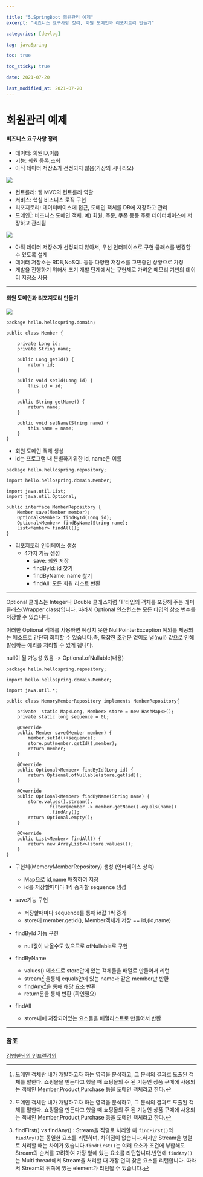 ```yaml
---

title: "5.SpringBoot 회원관리 예제"
excerpt: "비즈니스 요구사항 정리, 회원 도메인과 리포지토리 만들기"

categories: [devlog]

tag: javaSpring

toc: true

toc_sticky: true

date: 2021-07-20

last_modified_at: 2021-07-20
---
```






# 회원관리 예제



#### 비즈니스 요구사항 정리

* 데이터: 회원ID,이름
* 기능: 회원 등록,조회
* 아직 데이터 저장소가 선정되지 않음(가상의 시나리오)





<img src="https://github.com/cano721/cano721.github.io/blob/master/_posts/md-images/users/users1.JPG?raw=true">

 

* 컨트롤러: 웹 MVC의 컨트롤러 역할
* 서비스: 핵심 비즈니스 로직 구현
* 리포지토리: 데이터베이스에 접근, 도메인 객체를 DB에 저장하고 관리
* 도메인[^1]: 비즈니스 도메인 객체. 예) 회원, 주문, 쿠폰 등등 주로 데이터베이스에 저장하고 관리됨





<img src="https://github.com/cano721/cano721.github.io/blob/master/_posts/md-images/users/users2.JPG?raw=true">



* 아직 데이터 저장소가 선정되지 않아서, 우선 인터페이스로 구현 클래스를 변경할 수 있도록 설계
* 데이터 저장소는 RDB,NoSQL 등등 다양한 저장소를 고민중인 상황으로 가정
* 개발을 진행하기 위해서 초기 개발 단계에서는 구현체로 가벼운 메모리 기반의 데이터 저장소 사용



---

[^1]:도메인 객체란 내가 개발하고자 하는 영역을 분석하고, 그 분석의 결과로 도출된 객체를 말한다. 쇼핑몰을 만든다고 했을 때 쇼핑몰의 주 된 기능인 상품 구매에 사용되는 객체인 Member,Product,Purchase 등을 도메인 객체라고 한다.





#### 회원 도메인과 리포지토리 만들기





<img src="https://github.com/cano721/cano721.github.io/blob/master/_posts/md-images/users/users3.JPG?raw=true">

```
package hello.hellospring.domain;

public class Member {

    private Long id;
    private String name;

    public Long getId() {
        return id;
    }

    public void setId(Long id) {
        this.id = id;
    }

    public String getName() {
        return name;
    }

    public void setName(String name) {
        this.name = name;
    }
}
```

* 회원 도메인 객체 생성
* id는 프로그램 내 분별하기위한 id, name은 이름



```
package hello.hellospring.repository;

import hello.hellospring.domain.Member;

import java.util.List;
import java.util.Optional;

public interface MemberRepository {
    Member save(Member member);
    Optional<Member> findById(Long id);
    Optional<Member> findByName(String name);
    List<Member> findAll();
}
```

* 리포지토리 인터페이스 생성
  * 4가지 기능 생성
    * save: 회원 저장
    * findById: id 찾기
    * findByName: name 찾기
    * findAll: 모든 회원 리스트 반환



---

Optional<T> 클래스는 Integer나 Double 클래스처럼 'T'타입의 객체를 포장해 주는 래퍼 클래스(Wrapper class)입니다. 따라서 Optional 인스턴스는 모든 타입의 참조 변수를 저장할 수 있습니다.

이러한 Optional 객체를 사용하면 예상치 못한 NullPointerException 예외를 제공되는 메소드로 간단히 회피할 수 있습니다.즉, 복잡한 조건문 없이도 널(null) 값으로 인해 발생하는 예외를 처리할 수 있게 됩니다.

null이 될 가능성 있음 -> Optional.ofNullable(내용)





```
package hello.hellospring.repository;

import hello.hellospring.domain.Member;

import java.util.*;

public class MemoryMemberRepository implements MemberRepository{

    private  static Map<Long, Member> store = new HashMap<>();
    private static long sequence = 0L;

    @Override
    public Member save(Member member) {
        member.setId(++sequence);
        store.put(member.getId(),member);
        return member;
    }

    @Override
    public Optional<Member> findById(Long id) {
        return Optional.ofNullable(store.get(id));
    }

    @Override
    public Optional<Member> findByName(String name) {
        store.values().stream().
                filter(member -> member.getName().equals(name))
                .findAny();
        return Optional.empty();
    }

    @Override
    public List<Member> findAll() {
        return new ArrayList<>(store.values());
    }
}
```

* 구현체(MemoryMemberRepository) 생성 (인터페이스 상속)
  * Map으로 id,name 매칭하여 저장
  * id를 저장할때마다 1씩 증가할 sequence 생성



* save기능 구현
  * 저장할때마다 sequence를 통해 id값 1씩 증가
  * store에 member.getId(),  Member객체가 저장  == id,(id,name)
* findById 기능 구현
  * null값이 나올수도 있으므로 ofNullable로 구현
* findByName
  * values() 메소드로 store안에 있는 객체들을 배열로 만들어서 리턴
  * stream[^1] 을통해 equals안에 있는 name과 같은 member만 반환
  * findAny[^2]을 통해 해당 요소 반환
  * return문을 통해 반환 (확인필요)
* findAll
  * store내에 저장되어있는 요소들을 배열리스트로 만들어서 반환



---

[^1]: 저장요소들을 람다식으로 처리할 수 있도록 해주는 반복자
[^2]:findFirst() vs findAny() : Stream을 직렬로 처리할 때 `findFirst()`와 `findAny()`는 동일한 요소를 리턴하며, 차이점이 없습니다.하지만 Stream을 병렬로 처리할 때는 차이가 있습니다.`findFirst()`는 여러 요소가 조건에 부합해도 Stream의 순서를 고려하여 가장 앞에 있는 요소를 리턴합니다.반면에 `findAny()`는 Multi thread에서 Stream을 처리할 때 가장 먼저 찾은 요소를 리턴합니다. 따라서 Stream의 뒤쪽에 있는 element가 리턴될 수 있습니다.





### 참조

[김영한님의 인프런강의](https://www.inflearn.com/course/%EC%8A%A4%ED%94%84%EB%A7%81-%EC%9E%85%EB%AC%B8-%EC%8A%A4%ED%94%84%EB%A7%81%EB%B6%80%ED%8A%B8)
